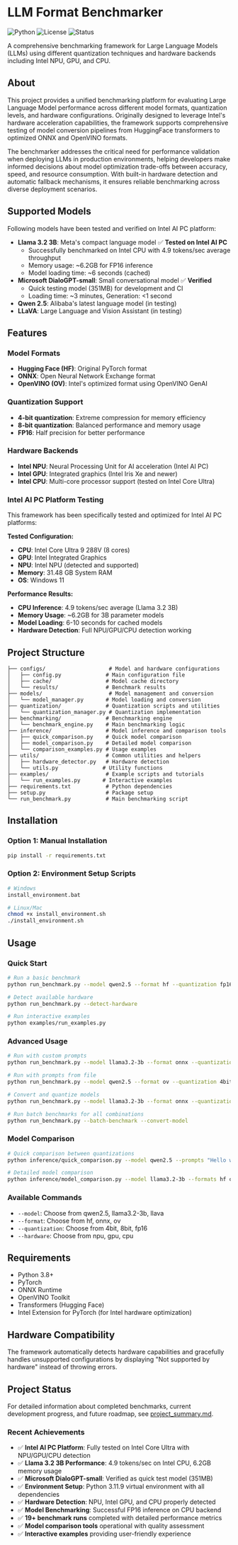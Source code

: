 # LLM Format Benchmarker

![Python](https://img.shields.io/badge/python-3.8+-blue.svg)
![License](https://img.shields.io/badge/license-MIT-green.svg)
![Status](https://img.shields.io/badge/status-active%20development-orange.svg)

A comprehensive benchmarking framework for Large Language Models (LLMs) using different quantization techniques and hardware backends including Intel NPU, GPU, and CPU.

## About

This project provides a unified benchmarking platform for evaluating Large Language Model performance across different model formats, quantization levels, and hardware configurations. Originally designed to leverage Intel's hardware acceleration capabilities, the framework supports comprehensive testing of model conversion pipelines from HuggingFace transformers to optimized ONNX and OpenVINO formats.

The benchmarker addresses the critical need for performance validation when deploying LLMs in production environments, helping developers make informed decisions about model optimization trade-offs between accuracy, speed, and resource consumption. With built-in hardware detection and automatic fallback mechanisms, it ensures reliable benchmarking across diverse deployment scenarios.

## Supported Models

Following models have been tested and verified on Intel AI PC platform:

- **Llama 3.2 3B**: Meta's compact language model ✅ **Tested on Intel AI PC**
  - Successfully benchmarked on Intel CPU with 4.9 tokens/sec average throughput
  - Memory usage: ~6.2GB for FP16 inference
  - Model loading time: ~6 seconds (cached)
- **Microsoft DialoGPT-small**: Small conversational model ✅ **Verified**
  - Quick testing model (351MB) for development and CI
  - Loading time: ~3 minutes, Generation: <1 second
- **Qwen 2.5**: Alibaba's latest language model (in testing)
- **LLaVA**: Large Language and Vision Assistant (in testing)

## Features

### Model Formats

- **Hugging Face (HF)**: Original PyTorch format
- **ONNX**: Open Neural Network Exchange format
- **OpenVINO (OV)**: Intel's optimized format using OpenVINO GenAI

### Quantization Support

- **4-bit quantization**: Extreme compression for memory efficiency
- **8-bit quantization**: Balanced performance and memory usage
- **FP16**: Half precision for better performance

### Hardware Backends

- **Intel NPU**: Neural Processing Unit for AI acceleration (Intel AI PC)
- **Intel GPU**: Integrated graphics (Intel Iris Xe and newer)
- **Intel CPU**: Multi-core processor support (tested on Intel Core Ultra)

### Intel AI PC Platform Testing

This framework has been specifically tested and optimized for Intel AI PC platforms:

**Tested Configuration:**

- **CPU**: Intel Core Ultra 9 288V (8 cores)
- **GPU**: Intel Integrated Graphics
- **NPU**: Intel NPU (detected and supported)
- **Memory**: 31.48 GB System RAM
- **OS**: Windows 11

**Performance Results:**

- **CPU Inference**: 4.9 tokens/sec average (Llama 3.2 3B)
- **Memory Usage**: ~6.2GB for 3B parameter models
- **Model Loading**: 6-10 seconds for cached models
- **Hardware Detection**: Full NPU/GPU/CPU detection working

## Project Structure

```
├── configs/                    # Model and hardware configurations
│   ├── config.py              # Main configuration file
│   ├── cache/                 # Model cache directory
│   └── results/               # Benchmark results
├── models/                     # Model management and conversion
│   └── model_manager.py       # Model loading and conversion
├── quantization/              # Quantization scripts and utilities
│   └── quantization_manager.py # Quantization implementation
├── benchmarking/              # Benchmarking engine
│   └── benchmark_engine.py    # Main benchmarking logic
├── inference/                 # Model inference and comparison tools
│   ├── quick_comparison.py    # Quick model comparison
│   ├── model_comparison.py    # Detailed model comparison
│   └── comparison_examples.py # Usage examples
├── utils/                     # Common utilities and helpers
│   ├── hardware_detector.py   # Hardware detection
│   └── utils.py              # Utility functions
├── examples/                  # Example scripts and tutorials
│   └── run_examples.py       # Interactive examples
├── requirements.txt           # Python dependencies
├── setup.py                   # Package setup
└── run_benchmark.py           # Main benchmarking script
```

## Installation

### Option 1: Manual Installation

```bash
pip install -r requirements.txt
```

### Option 2: Environment Setup Scripts

```bash
# Windows
install_environment.bat

# Linux/Mac
chmod +x install_environment.sh
./install_environment.sh
```

## Usage

### Quick Start

```bash
# Run a basic benchmark
python run_benchmark.py --model qwen2.5 --format hf --quantization fp16 --hardware cpu

# Detect available hardware
python run_benchmark.py --detect-hardware

# Run interactive examples
python examples/run_examples.py
```

### Advanced Usage

```bash
# Run with custom prompts
python run_benchmark.py --model llama3.2-3b --format onnx --quantization 8bit --hardware gpu --custom-prompts "Hello, how are you?" "What is AI?"

# Run with prompts from file
python run_benchmark.py --model qwen2.5 --format ov --quantization 4bit --hardware npu --prompts-file test_prompts.txt

# Convert and quantize models
python run_benchmark.py --model llama3.2-3b --format onnx --quantization 8bit --hardware cpu --convert-model --quantize-model

# Run batch benchmarks for all combinations
python run_benchmark.py --batch-benchmark --convert-model
```

### Model Comparison

```bash
# Quick comparison between quantizations
python inference/quick_comparison.py --model qwen2.5 --prompts "Hello world" "Explain quantum computing"

# Detailed model comparison
python inference/model_comparison.py --model llama3.2-3b --formats hf onnx ov --quantizations fp16 8bit
```

### Available Commands

- `--model`: Choose from qwen2.5, llama3.2-3b, llava
- `--format`: Choose from hf, onnx, ov
- `--quantization`: Choose from 4bit, 8bit, fp16
- `--hardware`: Choose from npu, gpu, cpu

## Requirements

- Python 3.8+
- PyTorch
- ONNX Runtime
- OpenVINO Toolkit
- Transformers (Hugging Face)
- Intel Extension for PyTorch (for Intel hardware optimization)

## Hardware Compatibility

The framework automatically detects hardware capabilities and gracefully handles unsupported configurations by displaying "Not supported by hardware" instead of throwing errors.

## Project Status

For detailed information about completed benchmarks, current development progress, and future roadmap, see [project_summary.md](project_summary.md).

### Recent Achievements

- ✅ **Intel AI PC Platform**: Fully tested on Intel Core Ultra with NPU/GPU/CPU detection
- ✅ **Llama 3.2 3B Performance**: 4.9 tokens/sec on Intel CPU, 6.2GB memory usage
- ✅ **Microsoft DialoGPT-small**: Verified as quick test model (351MB)
- ✅ **Environment Setup**: Python 3.11.9 virtual environment with all dependencies
- ✅ **Hardware Detection**: NPU, Intel GPU, and CPU properly detected
- ✅ **Model Benchmarking**: Successful FP16 inference on CPU backend
- ✅ **19+ benchmark runs** completed with detailed performance metrics
- ✅ **Model comparison tools** operational with quality assessment
- ✅ **Interactive examples** providing user-friendly experience
